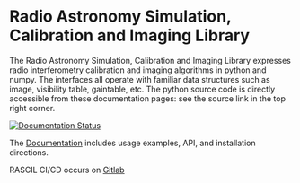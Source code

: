 
Radio Astronomy Simulation, Calibration and Imaging Library
===========================================================

The Radio Astronomy Simulation, Calibration and Imaging Library
expresses radio interferometry calibration and imaging algorithms in
python and numpy. The interfaces all operate with familiar data structures
such as image, visibility table, gaintable, etc. The python source
code is directly accessible from these documentation pages: see the
source link in the top right corner.

[![Documentation Status](https://readthedocs.org/projects/rascil/badge/?version=latest)](https://developer.skatelescope.org/projects/rascil/en/latest/?badge=latest)


The [Documentation](https://ska-telescope.gitlab.io/rascil/) includes usage 
examples, API, and installation directions.

RASCIL CI/CD occurs on  [Gitlab](https://gitlab.com/ska-telescope/rascil)
